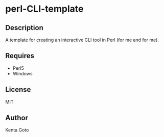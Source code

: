 # perl-CLI-template

## Description  
A template for creating an interactive CLI tool in Perl (for me and for me).

## Requires  
- Perl5
- Windows

## License  
MIT  

## Author  
Kenta Goto  
